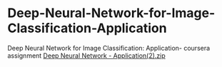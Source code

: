 # Deep-Neural-Network-for-Image-Classification-Application
Deep Neural Network for Image Classification: Application- coursera assignment
[Deep Neural Network - Application(2).zip](https://github.com/MehrnooshZandi/Deep-Neural-Network-for-Image-Classification-Application/files/8514900/Deep.Neural.Network.-.Application.2.zip)
